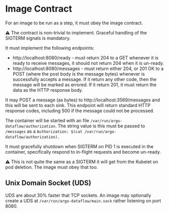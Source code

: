 # Image Contract

For an image to be run as a step, it must obey the image contract.

⚠️ The contract is non-trivial to implement. Graceful handling of the SIGTERM signals is mandatory.

It must implement the following endpoints:

* http://localhost:8080/ready - must return 204 to a GET whenever it is ready to receive messages, it should not return
  204 when it is un-ready.
* http://localhost:8080/messages - must return either 204, or 201 OK to a POST (where the post body is the message
  bytes) whenever is successfully accepts a message. If it return any other code, then the message will be marked as
  errored. If it return 201, it must return the data as the HTTP response body.

It may POST a message (as bytes) to http://localhost:3569/messages and this will be sent to each sink. This endpoint
will return standard HTTP response codes, including 500 if the message could not be processed.

The container will be started with an file `/var/run/argo-dataflow/authorization`. The string value is this must be
passed to `/messages` as a `Authorization: $(cat /var/run/argo-dataflow/authorization)`.

It must gracefully shutdown when SIGTERM on PID 1 is executed in the container, specifically respond to in-flight
requests and become un-ready.

⚠️ This is not quite the same as a SIGTERM it will get from the Kubelet on pod deletion. The image must obey that too.

## Unix Domain Socket (UDS)

UDS are about 30% faster that TCP sockets. An image may optionally create a UDS at `/var/run/argo-dataflow/main.sock`
rather listening on port 8080. 